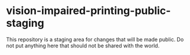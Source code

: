 # vision-impaired-printing-public-staging

This repository is a staging area for changes that will be made public. Do not put anything here that should not be shared with the world. 